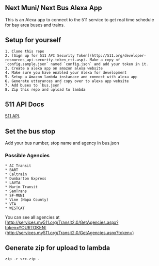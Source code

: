 ## Next Muni/ Next Bus Alexa App

This is an Alexa app to connect to the 511 service to get real time schedule for bay area buses and trains.

## Setup for yourself
    1. Clone this repo
    2. [Sign up for 511 API Security Token](http://511.org/developer-resources_api-security-token_rtt.asp). Make a copy of `config.sample.json` named `config.json` and add your token in it. 
    3. Create a alexa app on amazon alexa website
    4. Make sure you have enabled your Alexa for development
    5. Setup a Amazon lambda instanace and connect with alexa app
    6. Generate utterances and copy over to alexa app website
    7. Add buses to `bus.json`
    8. Zip this repo and upload to lambda 


## 511 API Docs

[511 API](http://assets.511.org/pdf/RTT%20API%20V2.0%20Reference.pdf).


## Set the bus stop

Add your bus number, stop name and agency in bus.json

### Possible Agencies

    * AC Transit
    * BART
    * Caltrain
    * Dumbarton Express
    * LAVTA
    * Marin Transit
    * SamTrans
    * SF-MUNI
    * Vine (Napa County)
    * VTA
    * WESTCAT

You can see all agencies at [http://services.my511.org/Transit2.0/GetAgencies.aspx?token=YOURTOKEN](http://services.my511.org/Transit2.0/GetAgencies.aspx?token=)

## Generate zip for upload to lambda
    zip -r src.zip .

